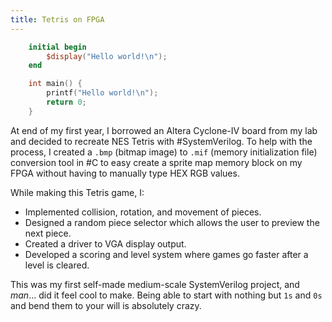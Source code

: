 ```yaml
---
title: Tetris on FPGA
---
```

```verilog
	initial begin 
		$display("Hello world!\n");
	end 
```

```c
	int main() {
		printf("Hello world!\n");
		return 0;
	} 
```

At end of my first year, I borrowed an Altera Cyclone-IV board from my lab and decided to recreate NES Tetris with #SystemVerilog.  To help with the process, I created a `.bmp` (bitmap image) to `.mif` (memory initialization file) conversion tool in #C to easy create a sprite map memory block on my FPGA without having to manually type HEX RGB values. 

While making this Tetris game, I:
- Implemented collision, rotation, and movement of pieces.
- Designed a random piece selector which allows the user to preview the next piece. 
- Created a driver to VGA display output.
- Developed a scoring and level system where games go faster after a level is cleared.

This was my first self-made medium-scale SystemVerilog project, and *man*... did it feel cool to make. Being able to start with nothing but `1s` and `0s` and bend them to your will is absolutely crazy. 